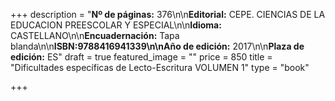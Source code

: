 +++
description = "**Nº de páginas:** 376\n\n**Editorial:** CEPE. CIENCIAS DE LA EDUCACION PREESCOLAR Y ESPECIAL\n\n**Idioma:** CASTELLANO\n\n**Encuadernación:** Tapa blanda\n\n**ISBN:**9788416941339\n\n**Año de edición:** 2017\n\n**Plaza de edición:** ES"
draft = true
featured_image = ""
price = 850
title = "Dificultades específicas de Lecto-Escritura VOLUMEN 1"
type = "book"

+++
